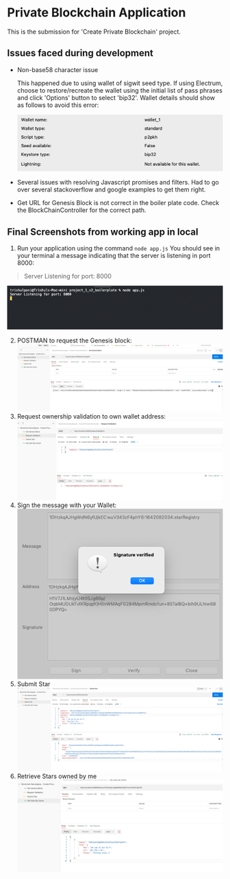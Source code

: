# Private Blockchain Application

This is the submission for 'Create Private Blockchain' project.

## Issues faced during development

* Non-base58 character issue

    This happened due to using wallet of sigwit seed type. If using Electrum, choose to restore/recreate the wallet using the initial list of pass phrases and click 'Options' button to select 'bip32'. Wallet details should show as follows to avoid this error:
    
    ![Wallet type](screenshots/wallet_type.png)

* Several issues with resolving Javascript promises and filters. Had to go over several stackoverflow and google examples to get them right.

* Get URL for Genesis Block is not correct in the boiler plate code. Check the BlockChainController for the correct path.

## Final Screenshots from working app in local

1. Run your application using the command `node app.js`
You should see in your terminal a message indicating that the server is listening in port 8000:
> Server Listening for port: 8000

![Running Locally](screenshots/Running_locally.png)

2. POSTMAN to request the Genesis block:
    ![Request: http://localhost:8000/block/0 ](screenshots/GetGenesisBlock.png)
3. Request ownership validation to own wallet address:
    ![Request: http://localhost:8000/requestValidation ](screenshots/RequestValidation.png)
4. Sign the message with your Wallet:
    ![Use the Wallet to sign a message](screenshots/ElectrumValidSignature.png)
5. Submit Star
     ![Request: http://localhost:8000/submitstar](screenshots/SubmitStar.png)
6. Retrieve Stars owned by me
    ![Request: http://localhost:8000/blocks/<WALLET_ADDRESS>](screenshots/GetStarsByOwner.png)




